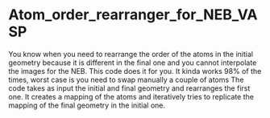 # Atom_order_rearranger_for_NEB_VASP
You know when you need to rearrange the order of the atoms in the initial geometry because it is different in the final one and you cannot interpolate the images for the NEB. This code does it for you. It kinda works 98% of the times, worst case is you need to swap manually a couple of atoms 
The code takes as input the initial and final geometry and rearranges the first one. It creates a mapping of the atoms and iteratively tries to replicate the mapping of the final geometry in the initial one. 

